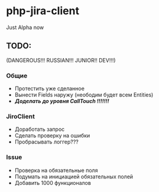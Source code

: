 # php-jira-client
Just Alpha now

## TODO:
(DANGEROUS!!! RUSSIAN!!! JUNIOR!! DEV!!!)

### Общие

- Протестить уже сделанное
- Вынести Fields наружу (неободим будет всем Entities)
- _**Доделать до уровня CallTouch !!!!!!!**_

### JiroClient

- Доработать запрос
- Сделать проверку на ошибки
- Пробрасывать логгер???

### Issue

- Проверка на обязательные поля
- Подумать на инициацией обязательных полей
- Добавить 1000 функционалов
